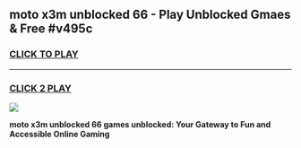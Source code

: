
## moto x3m unblocked 66 - Play Unblocked Gmaes & Free #v495c
<h3>
<a href="https://news.freeplayer.one?title=moto_x3m_unblocked_66&ref=03M">CLICK TO PLAY</a></h3>
<hr>

<h3>
<a href="https://news.freeplayer.one?title=moto_x3m_unblocked_66&ref=03M">CLICK 2 PLAY</a>
  
</h3>

<a href="https://news.freeplayer.one?title=moto_x3m_unblocked_66&ref=03M"><img src="https://clearcache.store/games.png"></a>


**moto x3m unblocked 66 games unblocked: Your Gateway to Fun and Accessible Online Gaming**
